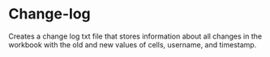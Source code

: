 # Change-log

Creates a change log txt file that stores information about all changes in the workbook with the old and new values of cells, username, and timestamp.

